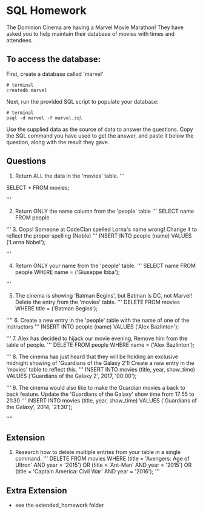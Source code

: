 # SQL Homework

The Dominion Cinema are having a Marvel Movie Marathon! They have asked you to help maintain their database of movies with times and attendees.

## To access the database:

First, create a database called 'marvel'

```
# terminal
createdb marvel
```

Next, run the provided SQL script to populate your database:

```
# terminal
psql -d marvel -f marvel.sql
```

Use the supplied data as the source of data to answer the questions.  Copy the SQL command you have used to get the answer, and paste it below the question, along with the result they gave.

## Questions

1. Return ALL the data in the 'movies' table.
'''

SELECT * FROM movies;

'''

2. Return ONLY the name column from the 'people' table
'''
SELECT name FROM people

'''
3. Oops! Someone at CodeClan spelled Lorna's name wrong! Change it to reflect the proper spelling (Noble)
'''
INSERT INTO people (name) VALUES ('Lorna Nobel');

'''

4. Return ONLY your name from the 'people' table.
'''
SELECT name FROM people WHERE name = ('Giuseppe Ibba');

'''

5. The cinema is showing 'Batman Begins', but Batman is DC, not Marvel! Delete the entry from the 'movies' table.
'''
DELETE FROM movies WHERE title = ('Batman Begins');

''''
6. Create a new entry in the 'people' table with the name of one of the instructors
'''
INSERT INTO people (name) VALUES ('Alex Bazlinton');

'''
7. Alex has decided to hijack our movie evening, Remove him from the table of people.
'''
DELETE FROM people WHERE name = ('Alex Bazlinton');

'''
8. The cinema has just heard that they will be holding an exclusive midnight showing of 'Guardians of the Galaxy 2'!! Create a new entry in the 'movies' table to reflect this.
'''
INSERT INTO movies (title, year, show_time) VALUES ('Guardians of the Galaxy 2', 2017, '00:00');

'''
9. The cinema would also like to make the Guardian movies a back to back feature. Update the 'Guardians of the Galaxy' show time from 17:55 to 21:30
'''
INSERT INTO movies (title, year, show_time) VALUES ('Guardians of the Galaxy', 2014, '21:30');

''''

## Extension

1. Research how to delete multiple entries from your table in a single command.
'''
DELETE FROM movies
WHERE (title = 'Avengers: Age of Ultron' AND year = '2015')
OR (title = 'Ant-Man' AND year = '2015')
OR (title = 'Captain America: Civil War' AND year = '2016');
'''

## Extra Extension

- see the extended_homework folder
